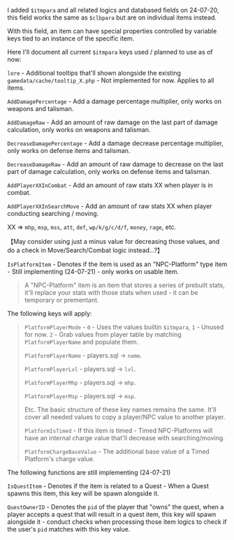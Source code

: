 I added ``$itmpara`` and all related logics and databased fields on 24-07-20, this field works the same as ``$clbpara`` but are on individual items instead.

With this field, an item can have special properties controlled by variable keys tied to an instance of the specific item.

Here I'll document all current ``$itmpara`` keys used / planned to use as of now:

``lore`` - Additional tooltips that'll shown alongside the existing ``gamedata/cache/tooltip_X.php`` - Not implemented for now. Applies to all items.

``AddDamagePercentage`` - Add a damage percentage multiplier, only works on weapons and talisman.

``AddDamageRaw`` - Add an amount of raw damage on the last part of damage calculation, only works on weapons and talisman.

``DecreaseDamagePercentage`` - Add a damage decrease percentage multiplier, only works on defense items and talisman.

``DecreaseDamageRaw`` - Add an amount of raw damage to decrease on the last part of damage calculation, only works on defense items and talisman.

``AddPlayerXXInCombat`` - Add an amount of raw stats XX when player is in combat. 

``AddPlayerXXInSearchMove`` - Add an amount of raw stats XX when player conducting searching / moving.

XX => ``mhp``, ``msp``, ``mss``, ``att``, ``def``, ``wp/k/g/c/d/f``, ``money``, ``rage``, etc. 

【May consider using just a minus value for decreasing those values, and do a check in Move/Search/Combat logic instead...?】

``IsPlatformItem`` - Denotes if the item is used as an "NPC-Platform" type item - Still implementing (24-07-21) - only works on usable item.

> A "NPC-Platform" item is an item that stores a series of prebuilt stats, it'll replace your stats with those stats when used - it can be temporary or prementant.

The following keys will apply:

> ``PlatformPlayerMode`` - ``0`` - Uses the values builtin ``$itmpara``, ``1`` - Unused for now. ``2`` - Grab values from player table by matching ``PlatformPlayerName`` and populate them.
>
> ``PlatformPlayerName`` - players.sql -> ``name``.
>
> ``PlatformPlayerLvl`` - players.sql -> ``lvl``.
>
> ``PlatformPlayerMhp`` - players.sql -> ``mhp``.
>
> ``PlatformPlayerMsp`` - players.sql -> ``msp``.
>
> Etc. The basic structure of these key names remains the same. It'll cover all needed values to copy a player/NPC value to another player.
>
> ``PlatformIsTimed`` - If this item is timed - Timed NPC-Platforms will have an internal charge value that'll decrease with searching/moving.
>
> ``PlatformChargeBaseValue`` - The additional base value of a Timed Platform's charge value.

The following functions are still implementing (24-07-21)

``IsQuestItem`` - Denotes if the item is related to a Quest - When a Quest spawns this item, this key will be spawn alongside it.

``QuestOwnerID`` - Denotes the ``pid`` of the player that "owns" the quest, when a player accepts a quest that will result in a quest item, this key will spawn alongside it - conduct checks when processing those item logics to check if the user's ``pid`` matches with this key value.